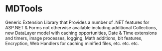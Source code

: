 # MDTools
Generic Extension Library that Provides a number of .NET features for ASP.NET &amp; Forms not otherwise available including additional Collections, new DataLayer model with caching opportunities, Date &amp; Time extensions and timers, image processes, logging, Math additions, bit features, Encryption, Web Handlers for caching minified files, etc. etc. etc.
